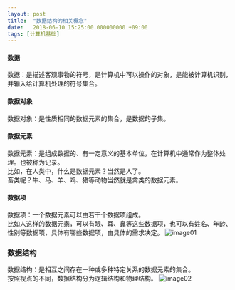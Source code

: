 ```yaml
---
layout: post
title:  "数据结构的相关概念"
date:   2018-06-10 15:25:00.000000000 +09:00
tags: [计算机基础]
---
```

#### 数据
数据：是描述客观事物的符号，是计算机中可以操作的对象，是能被计算机识别，并输入给计算机处理的符号集合。
#### 数据对象
数据对象：是性质相同的数据元素的集合，是数据的子集。
#### 数据元素
数据元素：是组成数据的、有一定意义的基本单位，在计算机中通常作为整体处理。也被称为记录。    
比如，在人类中，什么是数据元素？当然是人了。    
畜类呢？牛、马、羊、鸡、猪等动物当然就是禽类的数据元素。
#### 数据项
数据项：一个数据元素可以由若干个数据项组成。    
比如人这样的数据元素，可以有眼、耳、鼻等这些数据项，也可以有姓名、年龄、性别等数据项，具体有哪些数据项，由具体的需求决定。
![image01][image-1]
### 数据结构
数据结构：是相互之间存在一种或多种特定关系的数据元素的集合。    
按照视点的不同，数据结构分为逻辑结构和物理结构。
![image02][image-2]

[image-1]: http://blog.wangjace.site/images/article_images/2018-06-10-数据结构的相关概念01.png
[image-2]: http://blog.wangjace.site/images/article_images/2018-06-10-数据结构的相关概念02.png

